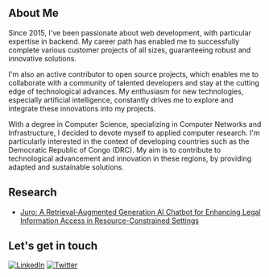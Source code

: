 ## About Me

Since 2015, I've been passionate about web development, with particular expertise in backend. My career path has enabled me to successfully complete various customer projects of all sizes, guaranteeing robust and innovative solutions.

I'm also an active contributor to open source projects, which enables me to collaborate with a community of talented developers and stay at the cutting edge of technological advances. My enthusiasm for new technologies, especially artificial intelligence, constantly drives me to explore and integrate these innovations into my projects.

With a degree in Computer Science, specializing in Computer Networks and Infrastructure, I decided to devote myself to applied computer research. I'm particularly interested in the context of developing countries such as the Democratic Republic of Congo (DRC). My aim is to contribute to technological advancement and innovation in these regions, by providing adapted and sustainable solutions.

## Research

- [Juro: A Retrieval-Augmented Generation AI Chatbot for Enhancing Legal Information Access in Resource-Constrained Settings](https://link.springer.com/chapter/10.1007/978-3-031-94439-0_15)




## Let's get in touch

<p align="left">
<a href="https://www.linkedin.com/in/bernard-ngandu/"><img alt="LinkedIn" src="https://img.shields.io/badge/LinkedIn-BernardNgandu-blue?style=flat-square&logo=linkedin"></a>
<a href="https://twitter.com/BernardNgandu"><img alt="Twitter" src="https://img.shields.io/badge/Twitter-BernardNgandu-blue?style=flat-square&logo=twitter"></a>
</p>
